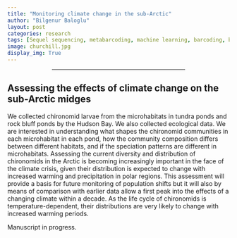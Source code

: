 ```yaml
---
title: "Monitoring climate change in the sub-Arctic"
author: "Bilgenur Baloglu"
layout: post
categories: research
tags: [Sequel sequencing, metabarcoding, machine learning, barcoding, biomonitoring, freshwater, insects]
image: churchill.jpg
display_img: True
---
```


<hr style="margin-left: auto; margin-right: auto; width: 60%; color: #f2f2f2">

## Assessing the effects of climate change on the sub-Arctic midges

We collected chironomid larvae from the microhabitats in tundra ponds and rock bluff ponds by the Hudson Bay. We also collected ecological data. We are interested in understanding what shapes 
the chironomid communities in each microhabitat in each pond, how the community composition differs between different habitats, and if the speciation patterns are different in microhabitats. 
Assessing the current diversity and distribution of chironomids in the Arctic is becoming increasingly important in the face of the climate crisis, given their distribution is expected to change 
with increased warming and precipitation in polar regions. This assessment will provide a basis for future monitoring of population shifts but it will also by means of comparison with earlier data 
allow a first peak into the effects of a changing climate within a decade. As the life cycle of chironomids is temperature-dependent, their distributions are very likely to change with increased 
warming periods. 

Manuscript in progress.

